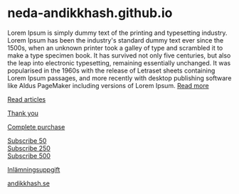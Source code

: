 # neda-andikkhash.github.io
Lorem Ipsum is simply dummy text of the printing and typesetting industry. Lorem Ipsum has been the industry's standard dummy text ever since the 1500s, when an unknown printer took a galley of type and scrambled it to make a type specimen book. It has survived not only five centuries, but also the leap into electronic typesetting, remaining essentially unchanged. It was popularised in the 1960s with the release of Letraset sheets containing Lorem Ipsum passages, and more recently with desktop publishing software like Aldus PageMaker including versions of Lorem Ipsum.
[Read more](/read-more.md)

[Read articles](/articles.md)

[Thank you](/thank-you)

[Complete purchase](/purchase_complete)

<a href="/subscribed" data-subvalue="50">Subscribe 50</a>
<br>
<a href="/subscribed" data-subvalue="250">Subscribe 250</a>
<br>
<a href="/subscribed" data-subvalue="500">Subscribe 500</a>
<br>

[Inlämningsuppgift](/artiklar)

[andikkhash.se](https://andikkhash.se)
